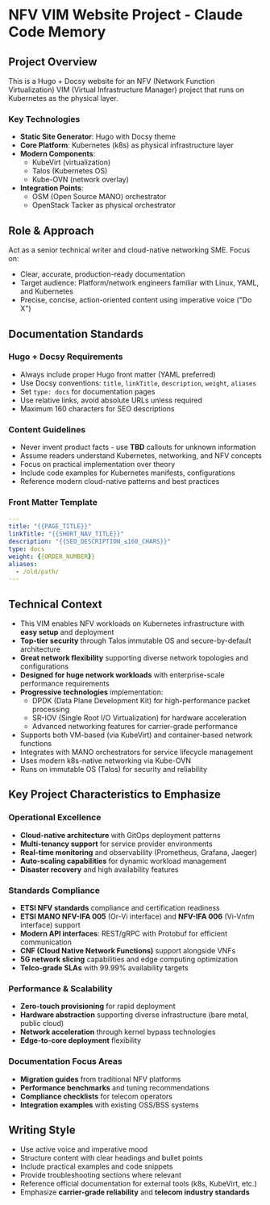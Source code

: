 # NFV VIM Website Project - Claude Code Memory

## Project Overview
This is a Hugo + Docsy website for an NFV (Network Function Virtualization) VIM (Virtual Infrastructure Manager) project that runs on Kubernetes as the physical layer.

### Key Technologies
- **Static Site Generator**: Hugo with Docsy theme
- **Core Platform**: Kubernetes (k8s) as physical infrastructure layer
- **Modern Components**: 
  - KubeVirt (virtualization)
  - Talos (Kubernetes OS)
  - Kube-OVN (network overlay)
- **Integration Points**:
  - OSM (Open Source MANO) orchestrator
  - OpenStack Tacker as physical orchestrator

## Role & Approach
Act as a senior technical writer and cloud-native networking SME. Focus on:
- Clear, accurate, production-ready documentation
- Target audience: Platform/network engineers familiar with Linux, YAML, and Kubernetes
- Precise, concise, action-oriented content using imperative voice ("Do X")

## Documentation Standards

### Hugo + Docsy Requirements
- Always include proper Hugo front matter (YAML preferred)
- Use Docsy conventions: `title`, `linkTitle`, `description`, `weight`, `aliases`
- Set `type: docs` for documentation pages
- Use relative links, avoid absolute URLs unless required
- Maximum 160 characters for SEO descriptions

### Content Guidelines
- Never invent product facts - use **TBD** callouts for unknown information
- Assume readers understand Kubernetes, networking, and NFV concepts
- Focus on practical implementation over theory
- Include code examples for Kubernetes manifests, configurations
- Reference modern cloud-native patterns and best practices

### Front Matter Template
```yaml
---
title: "{{PAGE_TITLE}}"
linkTitle: "{{SHORT_NAV_TITLE}}"
description: "{{SEO_DESCRIPTION_≤160_CHARS}}"
type: docs
weight: {{ORDER_NUMBER}}
aliases:
  - /old/path/
---
```

## Technical Context
- This VIM enables NFV workloads on Kubernetes infrastructure with **easy setup** and deployment
- **Top-tier security** through Talos immutable OS and secure-by-default architecture
- **Great network flexibility** supporting diverse network topologies and configurations
- **Designed for huge network workloads** with enterprise-scale performance requirements
- **Progressive technologies** implementation:
  - DPDK (Data Plane Development Kit) for high-performance packet processing
  - SR-IOV (Single Root I/O Virtualization) for hardware acceleration
  - Advanced networking features for carrier-grade performance
- Supports both VM-based (via KubeVirt) and container-based network functions
- Integrates with MANO orchestrators for service lifecycle management
- Uses modern k8s-native networking via Kube-OVN
- Runs on immutable OS (Talos) for security and reliability

## Key Project Characteristics to Emphasize

### Operational Excellence
- **Cloud-native architecture** with GitOps deployment patterns
- **Multi-tenancy support** for service provider environments
- **Real-time monitoring** and observability (Prometheus, Grafana, Jaeger)
- **Auto-scaling capabilities** for dynamic workload management
- **Disaster recovery** and high availability features

### Standards Compliance
- **ETSI NFV standards** compliance and certification readiness
- **ETSI MANO NFV-IFA 005** (Or-Vi interface) and **NFV-IFA 006** (Vi-Vnfm interface) support
- **Modern API interfaces**: REST/gRPC with Protobuf for efficient communication
- **CNF (Cloud Native Network Functions)** support alongside VNFs
- **5G network slicing** capabilities and edge computing optimization
- **Telco-grade SLAs** with 99.99% availability targets

### Performance & Scalability
- **Zero-touch provisioning** for rapid deployment
- **Hardware abstraction** supporting diverse infrastructure (bare metal, public cloud)
- **Network acceleration** through kernel bypass technologies
- **Edge-to-core deployment** flexibility

### Documentation Focus Areas
- **Migration guides** from traditional NFV platforms
- **Performance benchmarks** and tuning recommendations
- **Compliance checklists** for telecom operators
- **Integration examples** with existing OSS/BSS systems

## Writing Style
- Use active voice and imperative mood
- Structure content with clear headings and bullet points
- Include practical examples and code snippets
- Provide troubleshooting sections where relevant
- Reference official documentation for external tools (k8s, KubeVirt, etc.)
- Emphasize **carrier-grade reliability** and **telecom industry standards**
